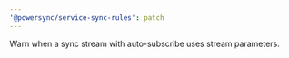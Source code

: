 ```yaml
---
'@powersync/service-sync-rules': patch
---
```


Warn when a sync stream with auto-subscribe uses stream parameters.
